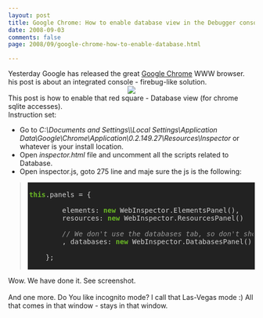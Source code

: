 ```yaml
---
layout: post
title: Google Chrome: How to enable database view in the Debugger console
date: 2008-09-03
comments: false
page: 2008/09/google-chrome-how-to-enable-database.html

---
```


<div class="ArwC7c ckChnd" id=":9c"><div dir="ltr">Yesterday Google has released the great <a href="http://www.google.com/googlebooks/chrome/" target="_blank">Google Chrome</a> WWW browser.<br /><div>his post is about an integrated console - firebug-like solution.<br /><div class="separator" style="clear: both; text-align: center;"><a href="http://4.bp.blogspot.com/_Y9XTlNGJRTQ/SL4_c7QgguI/AAAAAAAAB7Y/jUiPLrK9YeQ/s1600-h/2008-09-03_1013.png" imageanchor="1" style="margin-left: 1em; margin-right: 1em;"><img border="0" src="http://4.bp.blogspot.com/_Y9XTlNGJRTQ/SL4_c7QgguI/AAAAAAAAB7Y/anJy4Pd-SHU/s320-R/2008-09-03_1013.png" /></a></div></div><div><div style="clear: both; text-align: center;"></div>This post is how to enable that red square - Database view (for chrome sqlite accesses).<br />Instruction set:<br /><ul><li>Go to&nbsp;<span style="font-style: italic;">C:\Documents and Settings\\Local Settings\Application Data\Google\Chrome\<wbr></wbr>Application\0.2.149.27\<wbr></wbr>Resources\Inspe</span><span style="font-style: italic;">ctor</span> or whatever is your install location.</li><li>Open <span style="font-style: italic;">inspector.html</span>&nbsp;file and uncomment all the scripts related to Database. <br /></li><li>Open inspector.js, goto 275 line and maje sure the js is the following:</li></ul><blockquote><div style="background-color: #222222; padding: 3px;"><pre><span style="color: #6ab825; font-weight: bold;">this</span><span style="color: #d0d0d0;">.panels</span> <span style="color: #d0d0d0;">=</span> <span style="color: #d0d0d0;">{</span><br /><br />        <span style="color: #d0d0d0;">elements:</span> <span style="color: #6ab825; font-weight: bold;">new</span> <span style="color: #d0d0d0;">WebInspector.ElementsPanel(),</span><br />        <span style="color: #d0d0d0;">resources:</span> <span style="color: #6ab825; font-weight: bold;">new</span> <span style="color: #d0d0d0;">WebInspector.ResourcesPanel()</span><br /><br />        <span style="color: #999999; font-style: italic;">// We don't use the databases tab, so don't show it.</span><br />        <span style="color: #d0d0d0;">,</span> <span style="color: #d0d0d0;">databases:</span> <span style="color: #6ab825; font-weight: bold;">new</span> <span style="color: #d0d0d0;">WebInspector.DatabasesPanel()</span><br /><br />    <span style="color: #d0d0d0;">};</span><br /></pre></div></blockquote></div>Wow. We have done it. See screenshot.<br /><br /><div class="separator" style="clear: both; text-align: center;"><a href="http://2.bp.blogspot.com/_Y9XTlNGJRTQ/SL45bzqGLoI/AAAAAAAAB7M/DkWCueh3mw4/s1600-h/2008-09-03_1013.png" style="margin-left: 1em; margin-right: 1em;" target="_blank"></a></div><div class="separator" style="clear: both; text-align: center;"><a href="http://draft.blogger.com/post-edit.g?blogID=8155687522109037173&amp;postID=7983730611492524205" imageanchor="1" style="margin-left: 1em; margin-right: 1em;"></a></div>And one more. Do You like incognito mode? I call that Las-Vegas mode :) All that comes in that window - stays in that window. </div></div>
